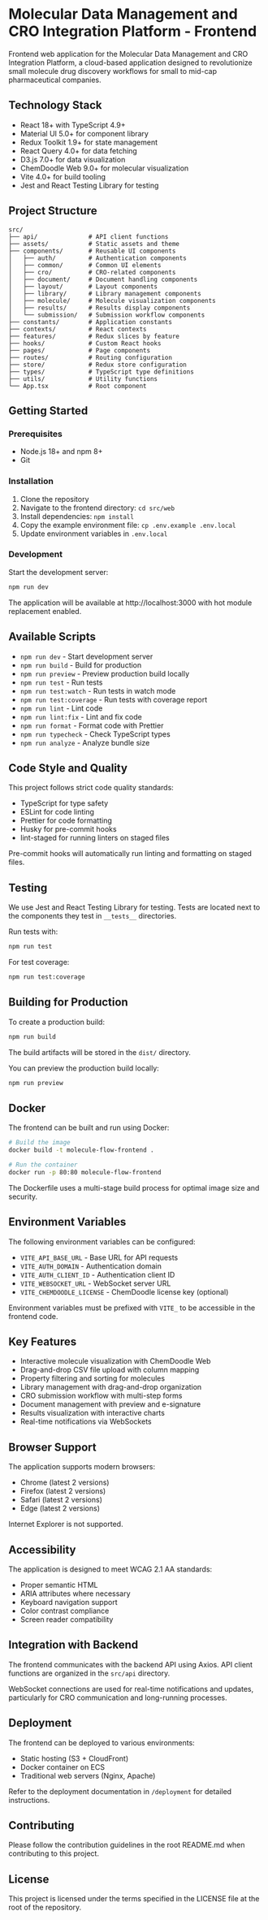 # Molecular Data Management and CRO Integration Platform - Frontend

Frontend web application for the Molecular Data Management and CRO Integration Platform, a cloud-based application designed to revolutionize small molecule drug discovery workflows for small to mid-cap pharmaceutical companies.

## Technology Stack

- React 18+ with TypeScript 4.9+
- Material UI 5.0+ for component library
- Redux Toolkit 1.9+ for state management
- React Query 4.0+ for data fetching
- D3.js 7.0+ for data visualization
- ChemDoodle Web 9.0+ for molecular visualization
- Vite 4.0+ for build tooling
- Jest and React Testing Library for testing

## Project Structure

```
src/
├── api/              # API client functions
├── assets/           # Static assets and theme
├── components/       # Reusable UI components
│   ├── auth/         # Authentication components
│   ├── common/       # Common UI elements
│   ├── cro/          # CRO-related components
│   ├── document/     # Document handling components
│   ├── layout/       # Layout components
│   ├── library/      # Library management components
│   ├── molecule/     # Molecule visualization components
│   ├── results/      # Results display components
│   └── submission/   # Submission workflow components
├── constants/        # Application constants
├── contexts/         # React contexts
├── features/         # Redux slices by feature
├── hooks/            # Custom React hooks
├── pages/            # Page components
├── routes/           # Routing configuration
├── store/            # Redux store configuration
├── types/            # TypeScript type definitions
├── utils/            # Utility functions
└── App.tsx           # Root component
```

## Getting Started

### Prerequisites

- Node.js 18+ and npm 8+
- Git

### Installation

1. Clone the repository
2. Navigate to the frontend directory: `cd src/web`
3. Install dependencies: `npm install`
4. Copy the example environment file: `cp .env.example .env.local`
5. Update environment variables in `.env.local`

### Development

Start the development server:

```bash
npm run dev
```

The application will be available at http://localhost:3000 with hot module replacement enabled.

## Available Scripts

- `npm run dev` - Start development server
- `npm run build` - Build for production
- `npm run preview` - Preview production build locally
- `npm run test` - Run tests
- `npm run test:watch` - Run tests in watch mode
- `npm run test:coverage` - Run tests with coverage report
- `npm run lint` - Lint code
- `npm run lint:fix` - Lint and fix code
- `npm run format` - Format code with Prettier
- `npm run typecheck` - Check TypeScript types
- `npm run analyze` - Analyze bundle size

## Code Style and Quality

This project follows strict code quality standards:

- TypeScript for type safety
- ESLint for code linting
- Prettier for code formatting
- Husky for pre-commit hooks
- lint-staged for running linters on staged files

Pre-commit hooks will automatically run linting and formatting on staged files.

## Testing

We use Jest and React Testing Library for testing. Tests are located next to the components they test in `__tests__` directories.

Run tests with:

```bash
npm run test
```

For test coverage:

```bash
npm run test:coverage
```

## Building for Production

To create a production build:

```bash
npm run build
```

The build artifacts will be stored in the `dist/` directory.

You can preview the production build locally:

```bash
npm run preview
```

## Docker

The frontend can be built and run using Docker:

```bash
# Build the image
docker build -t molecule-flow-frontend .

# Run the container
docker run -p 80:80 molecule-flow-frontend
```

The Dockerfile uses a multi-stage build process for optimal image size and security.

## Environment Variables

The following environment variables can be configured:

- `VITE_API_BASE_URL` - Base URL for API requests
- `VITE_AUTH_DOMAIN` - Authentication domain
- `VITE_AUTH_CLIENT_ID` - Authentication client ID
- `VITE_WEBSOCKET_URL` - WebSocket server URL
- `VITE_CHEMDOODLE_LICENSE` - ChemDoodle license key (optional)

Environment variables must be prefixed with `VITE_` to be accessible in the frontend code.

## Key Features

- Interactive molecule visualization with ChemDoodle Web
- Drag-and-drop CSV file upload with column mapping
- Property filtering and sorting for molecules
- Library management with drag-and-drop organization
- CRO submission workflow with multi-step forms
- Document management with preview and e-signature
- Results visualization with interactive charts
- Real-time notifications via WebSockets

## Browser Support

The application supports modern browsers:

- Chrome (latest 2 versions)
- Firefox (latest 2 versions)
- Safari (latest 2 versions)
- Edge (latest 2 versions)

Internet Explorer is not supported.

## Accessibility

The application is designed to meet WCAG 2.1 AA standards:

- Proper semantic HTML
- ARIA attributes where necessary
- Keyboard navigation support
- Color contrast compliance
- Screen reader compatibility

## Integration with Backend

The frontend communicates with the backend API using Axios. API client functions are organized in the `src/api` directory.

WebSocket connections are used for real-time notifications and updates, particularly for CRO communication and long-running processes.

## Deployment

The frontend can be deployed to various environments:

- Static hosting (S3 + CloudFront)
- Docker container on ECS
- Traditional web servers (Nginx, Apache)

Refer to the deployment documentation in `/deployment` for detailed instructions.

## Contributing

Please follow the contribution guidelines in the root README.md when contributing to this project.

## License

This project is licensed under the terms specified in the LICENSE file at the root of the repository.